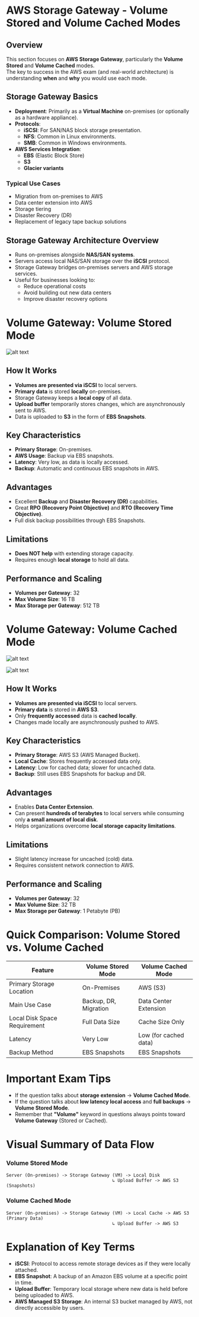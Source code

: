 # AWS Storage Gateway - Volume Stored and Volume Cached Modes

## Overview

This section focuses on **AWS Storage Gateway**, particularly the **Volume Stored** and **Volume Cached** modes.  
The key to success in the AWS exam (and real-world architecture) is understanding **when** and **why** you would use each mode.

## Storage Gateway Basics

- **Deployment**: Primarily as a **Virtual Machine** on-premises (or optionally as a hardware appliance).
- **Protocols**:
  - **iSCSI**: For SAN/NAS block storage presentation.
  - **NFS**: Common in Linux environments.
  - **SMB**: Common in Windows environments.
- **AWS Services Integration**:
  - **EBS** (Elastic Block Store)
  - **S3**
  - **Glacier variants**

### Typical Use Cases

- Migration from on-premises to AWS
- Data center extension into AWS
- Storage tiering
- Disaster Recovery (DR)
- Replacement of legacy tape backup solutions

## Storage Gateway Architecture Overview

- Runs on-premises alongside **NAS/SAN systems**.
- Servers access local NAS/SAN storage over the **iSCSI** protocol.
- Storage Gateway bridges on-premises servers and AWS storage services.
- Useful for businesses looking to:
  - Reduce operational costs
  - Avoid building out new data centers
  - Improve disaster recovery options

# Volume Gateway: **Volume Stored Mode**

![alt text](image-22.png)

## How It Works

- **Volumes are presented via iSCSI** to local servers.
- **Primary data** is stored **locally** on-premises.
- Storage Gateway keeps a **local copy** of all data.
- **Upload buffer** temporarily stores changes, which are asynchronously sent to AWS.
- Data is uploaded to **S3** in the form of **EBS Snapshots**.

## Key Characteristics

- **Primary Storage**: On-premises.
- **AWS Usage**: Backup via EBS snapshots.
- **Latency**: Very low, as data is locally accessed.
- **Backup**: Automatic and continuous EBS snapshots in AWS.

## Advantages

- Excellent **Backup** and **Disaster Recovery (DR)** capabilities.
- Great **RPO (Recovery Point Objective)** and **RTO (Recovery Time Objective)**.
- Full disk backup possibilities through EBS Snapshots.

## Limitations

- **Does NOT help** with extending storage capacity.
- Requires enough **local storage** to hold all data.

## Performance and Scaling

- **Volumes per Gateway**: 32
- **Max Volume Size**: 16 TB
- **Max Storage per Gateway**: 512 TB

# Volume Gateway: **Volume Cached Mode**

![alt text](image-23.png)

![alt text](image-24.png)

## How It Works

- **Volumes are presented via iSCSI** to local servers.
- **Primary data** is stored in **AWS S3**.
- Only **frequently accessed** data is **cached locally**.
- Changes made locally are asynchronously pushed to AWS.

## Key Characteristics

- **Primary Storage**: AWS S3 (AWS Managed Bucket).
- **Local Cache**: Stores frequently accessed data only.
- **Latency**: Low for cached data; slower for uncached data.
- **Backup**: Still uses EBS Snapshots for backup and DR.

## Advantages

- Enables **Data Center Extension**.
- Can present **hundreds of terabytes** to local servers while consuming only **a small amount of local disk**.
- Helps organizations overcome **local storage capacity limitations**.

## Limitations

- Slight latency increase for uncached (cold) data.
- Requires consistent network connection to AWS.

## Performance and Scaling

- **Volumes per Gateway**: 32
- **Max Volume Size**: 32 TB
- **Max Storage per Gateway**: 1 Petabyte (PB)

# Quick Comparison: Volume Stored vs. Volume Cached

| Feature                      | Volume Stored Mode    | Volume Cached Mode    |
| ---------------------------- | --------------------- | --------------------- |
| Primary Storage Location     | On-Premises           | AWS (S3)              |
| Main Use Case                | Backup, DR, Migration | Data Center Extension |
| Local Disk Space Requirement | Full Data Size        | Cache Size Only       |
| Latency                      | Very Low              | Low (for cached data) |
| Backup Method                | EBS Snapshots         | EBS Snapshots         |

# Important Exam Tips

- If the question talks about **storage extension** → **Volume Cached Mode**.
- If the question talks about **low latency local access** and **full backups** → **Volume Stored Mode**.
- Remember that **"Volume"** keyword in questions always points toward **Volume Gateway** (Stored or Cached).

# Visual Summary of Data Flow

### Volume Stored Mode

```
Server (On-premises) -> Storage Gateway (VM) -> Local Disk
                                        ↳ Upload Buffer -> AWS S3 (Snapshots)
```

### Volume Cached Mode

```
Server (On-premises) -> Storage Gateway (VM) -> Local Cache -> AWS S3 (Primary Data)
                                        ↳ Upload Buffer -> AWS S3
```

# Explanation of Key Terms

- **iSCSI**: Protocol to access remote storage devices as if they were locally attached.
- **EBS Snapshot**: A backup of an Amazon EBS volume at a specific point in time.
- **Upload Buffer**: Temporary local storage where new data is held before being uploaded to AWS.
- **AWS Managed S3 Storage**: An internal S3 bucket managed by AWS, not directly accessible by users.

